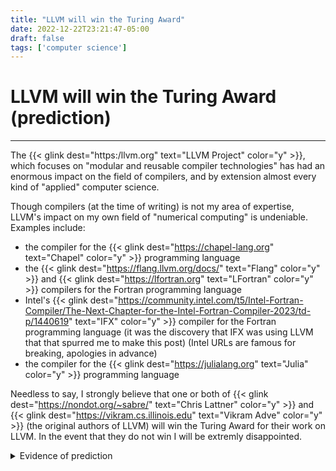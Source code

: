 ```yaml
---
title: "LLVM will win the Turing Award"
date: 2022-12-22T23:21:47-05:00
draft: false
tags: ['computer science']
---
```



# LLVM will win the Turing Award (prediction)

---
 
The {{< glink dest="https:/llvm.org" text="LLVM Project" color="y" >}}, which focuses on "modular and reusable compiler technologies" has had an enormous impact on the field of compilers, and by extension almost every kind of "applied" computer science.

Though compilers (at the time of writing) is not my area of expertise, LLVM's impact on my own field of "numerical computing" is undeniable.
Examples include:
- the compiler for the {{< glink dest="https://chapel-lang.org" text="Chapel" color="y" >}} programming language
- the {{< glink dest="https://flang.llvm.org/docs/" text="Flang" color="y" >}}  and {{< glink dest="https://lfortran.org" text="LFortran" color="y" >}} compilers for the Fortran programming language
- Intel's {{< glink dest="https://community.intel.com/t5/Intel-Fortran-Compiler/The-Next-Chapter-for-the-Intel-Fortran-Compiler-2023/td-p/1440619" text="IFX" color="y" >}} compiler for the Fortran programming language (it was the discovery that IFX was using LLVM that that spurred me to make this post) (Intel URLs are famous for breaking, apologies in advance)
- the compiler for the {{< glink dest="https://julialang.org" text="Julia" color="y" >}} programming language

Needless to say, I strongly believe that one or both of {{< glink dest="https://nondot.org/~sabre/" text="Chris Lattner" color="y" >}} and {{< glink dest="https://vikram.cs.illinois.edu" text="Vikram Adve" color="y" >}} (the original authors of LLVM) will win the Turing Award for their work on LLVM.
In the event that they do not win I will be extremly disappointed.

<details>
  <summary>Evidence of prediction</summary>

  To make this a bonafide prediction it's necessary to provide some evidence that my prediction was made in advance of the award (if it occurs).
  To this end I provide the git commit hash for the commit which adds this post: {{< glink dest="https://github.com/ghbrown/ghbrown.github.io/commit/6924275f9ef350dc3ce48daf4f85c908a867bd17" text="6924275f9ef350dc3ce48daf4f85c908a867bd17" color="y" >}}

  (Since entering the hash of course changes the hash, I added the hash and a link to the commit one commit after the post.)
</details>



